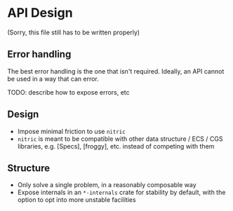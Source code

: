 # API Design

(Sorry, this file still has to be written properly)

## Error handling

The best error handling is the one that isn't required. Ideally, an API cannot be used in a way
that can error.

TODO: describe how to expose errors, etc

## Design

* Impose minimal friction to use `nitric`
* `nitric` is meant to be compatible with other data structure / ECS / CGS libraries, e.g.
  [Specs], [froggy], etc. instead of competing with them

## Structure

* Only solve a single problem, in a reasonably composable way
* Expose internals in an `*-internals` crate for stability by default, with the option to opt
into more unstable facilities

